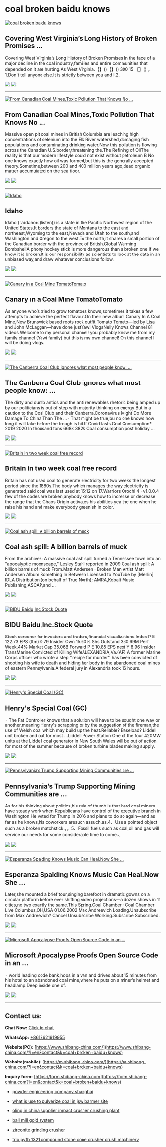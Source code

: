 # coal broken baidu knows

<a href="https://swt.shibang-china.com/?l=en&img&k=coal+broken+baidu+knows" target="_blank">![coal broken baidu knows](http://static.shibang-china.com/all-800x300/1217.jpg)</a>

## Covering West Virginia’s Long History of Broken Promises …
Covering West Virginia’s Long History of Broken Promises In the face of a major decline in the coal industry,families and entire communities that depended on it are hurting.As West Virginia.【】()【】() 390 15 【】() 。 1.Don't tell anyone else.It is strictly between you and I.2.


<a href="https://whatsapp.shibangsoft.com/WhatsApp.php" target="_blank" title="WhatsApp">![](http://static.shibang-china.com/icon/whatsapp.png)</a> <a href="https://swt.shibang-china.com/?l=en&icon&k=coal+broken+baidu+knows" target="_blank">![](http://static.shibang-china.com/icon/chat-en.png)</a>

---

<a href="https://swt.shibang-china.com/?l=en&img&k=coal+broken+baidu+knows" target="_blank">![From Canadian Coal Mines,Toxic Pollution That Knows No …](http://static.shibang-china.com/all-800x300/945.jpg)</a>

## From Canadian Coal Mines,Toxic Pollution That Knows No …
Massive open pit coal mines in British Columbia are leaching high concentrations of selenium into the Elk River watershed,damaging fish populations and contaminating drinking water.Now this pollution is flowing across the Canadian U.S.border,threatening the.The Refining of OilThe reality is that our modern lifestyle could not exist without petroleum B No one knows exactly how oil was formed,but this is the generally accepted theory.Sometime,between 200 and 400 million years ago,dead organic matter accumulated on the sea floor.


<a href="https://whatsapp.shibangsoft.com/WhatsApp.php" target="_blank" title="WhatsApp">![](http://static.shibang-china.com/icon/whatsapp.png)</a> <a href="https://swt.shibang-china.com/?l=en&icon&k=coal+broken+baidu+knows" target="_blank">![](http://static.shibang-china.com/icon/chat-en.png)</a>

---

<a href="https://swt.shibang-china.com/?l=en&img&k=coal+broken+baidu+knows" target="_blank">![Idaho](http://static.shibang-china.com/all-800x300/162.jpg)</a>

## Idaho
Idaho ( ˈaɪdəhoʊ (listen)) is a state in the Pacific Northwest region of the United States.It borders the state of Montana to the east and northeast,Wyoming to the east,Nevada and Utah to the south,and Washington and Oregon to the west.To the north,it shares a small portion of the Canadian border with the province of British.Global Warming BombshellA phony hockey stick is more dangerous than a broken one if we know it is broken.It is our responsibility as scientists to look at the data in an unbiased way,and draw whatever conclusions follow.


<a href="https://whatsapp.shibangsoft.com/WhatsApp.php" target="_blank" title="WhatsApp">![](http://static.shibang-china.com/icon/whatsapp.png)</a> <a href="https://swt.shibang-china.com/?l=en&icon&k=coal+broken+baidu+knows" target="_blank">![](http://static.shibang-china.com/icon/chat-en.png)</a>

---

<a href="https://swt.shibang-china.com/?l=en&img&k=coal+broken+baidu+knows" target="_blank">![Canary in a Coal Mine TomatoTomato](http://static.shibang-china.com/all-800x300/852.jpg)</a>

## Canary in a Coal Mine TomatoTomato
As anyone who’s tried to grow tomatoes knows,sometimes it takes a few attempts to achieve the perfect flavour.On their new album Canary In A Coal Mine,New Brunswick based roots rock outfit Tomato Tomato—led by Lisa and John McLaggan—have done justYawi VlogsNelly Knows Channel 81 videos Welcome to my personal channel! you probably know me from my family channel (Yawi family) but this is my own channel! On this channel I will be doing vlogs.


<a href="https://whatsapp.shibangsoft.com/WhatsApp.php" target="_blank" title="WhatsApp">![](http://static.shibang-china.com/icon/whatsapp.png)</a> <a href="https://swt.shibang-china.com/?l=en&icon&k=coal+broken+baidu+knows" target="_blank">![](http://static.shibang-china.com/icon/chat-en.png)</a>

---

<a href="https://swt.shibang-china.com/?l=en&img&k=coal+broken+baidu+knows" target="_blank">![The Canberra Coal Club ignores what most people know: …](http://static.shibang-china.com/all-800x300/767.jpg)</a>

## The Canberra Coal Club ignores what most people know: …
The dirty and dumb antics and the anti renewables rhetoric being amped up by our politicians is out of step with majority thinking on energy But in a caution to the Coal Club and their Canberra.Coronavirus Might Do More Damage To China Than The …&nbsp;&#0183;&#32;That might be true,bu no one knows how long it will take before the trough is hit.If Covid lasts.Coal Consumption* 2019 2020 In thousand tons 668k 382k Coal consumption post holiday …


<a href="https://whatsapp.shibangsoft.com/WhatsApp.php" target="_blank" title="WhatsApp">![](http://static.shibang-china.com/icon/whatsapp.png)</a> <a href="https://swt.shibang-china.com/?l=en&icon&k=coal+broken+baidu+knows" target="_blank">![](http://static.shibang-china.com/icon/chat-en.png)</a>

---

<a href="https://swt.shibang-china.com/?l=en&img&k=coal+broken+baidu+knows" target="_blank">![Britain in two week coal free record](http://static.shibang-china.com/all-800x300/758.jpg)</a>

## Britain in two week coal free record
Britain has not used coal to generate electricity for two weeks the longest period since the 1880s.The body which manages the way electricity is generated said coal was last used at 15:12 on 17.Warriors Orochi 4&nbsp;&#0183;&#32;v1.0.0.4 few of the codes are broken,anybody knows how to increase or decrease the range that the Chaos Origin activates his abilities yea the one when he raise his hand and make everybody greenish in color.


<a href="https://whatsapp.shibangsoft.com/WhatsApp.php" target="_blank" title="WhatsApp">![](http://static.shibang-china.com/icon/whatsapp.png)</a> <a href="https://swt.shibang-china.com/?l=en&icon&k=coal+broken+baidu+knows" target="_blank">![](http://static.shibang-china.com/icon/chat-en.png)</a>

---

<a href="https://swt.shibang-china.com/?l=en&img&k=coal+broken+baidu+knows" target="_blank">![Coal ash spill: A billion barrels of muck](http://static.shibang-china.com/all-800x300/130.jpg)</a>

## Coal ash spill: A billion barrels of muck
From the archives: A massive coal ash spill turned a Tennessee town into an &quot;apocalyptic moonscape,&quot; Lesley Stahl reported in 2009 Coal ash spill: A billion barrels of muck From.Matt Andersen&nbsp;&#0183;&#32;Broken Man Artist Matt Andersen Album Something In Between Licensed to YouTube by [Merlin] IDLA Distribution (on behalf of True North); AMRA,Kobalt Music Publishing,ASCAP,and …


<a href="https://whatsapp.shibangsoft.com/WhatsApp.php" target="_blank" title="WhatsApp">![](http://static.shibang-china.com/icon/whatsapp.png)</a> <a href="https://swt.shibang-china.com/?l=en&icon&k=coal+broken+baidu+knows" target="_blank">![](http://static.shibang-china.com/icon/chat-en.png)</a>

---

<a href="https://swt.shibang-china.com/?l=en&img&k=coal+broken+baidu+knows" target="_blank">![BIDU Baidu,Inc.Stock Quote](http://static.shibang-china.com/all-800x300/732.jpg)</a>

## BIDU Baidu,Inc.Stock Quote
Stock screener for investors and traders,financial visualizations.Index P E 122.73 EPS (ttm) 0.79 Insider Own 15.60% Shs Outstand 360.69M Perf Week.44% Market Cap 35.06B Forward P E 10.85 EPS next Y 8.96 Insider TransMarine Convicted of Killing WifeALEXANDRIA,Va.(AP) A former Marine Corps officer who wrote a step ''recipe for murder'' has been convicted of shooting his wife to death and hiding her body in the abandoned coal mines of eastern Pennsylvania.A federal jury in Alexandria took 16 hours.


<a href="https://whatsapp.shibangsoft.com/WhatsApp.php" target="_blank" title="WhatsApp">![](http://static.shibang-china.com/icon/whatsapp.png)</a> <a href="https://swt.shibang-china.com/?l=en&icon&k=coal+broken+baidu+knows" target="_blank">![](http://static.shibang-china.com/icon/chat-en.png)</a>

---

<a href="https://swt.shibang-china.com/?l=en&img&k=coal+broken+baidu+knows" target="_blank">![Henry's Special Coal (GC)](http://static.shibang-china.com/all-800x300/1107.jpg)</a>

## Henry's Special Coal (GC)
&nbsp;&#0183;&#32;The Fat Controller knows that a solution will have to be sought one way or another,meaning Henry's scrapping or by the suggestion of the fireman,the use of Welsh coal which may build up the heat.Reliable? Baseload? Liddell unit broken and out for most …Liddell Power Station One of the four 420MW units at the Liddell coal generator in New South Wales will be out of action for most of the summer because of broken turbine blades making supply.


<a href="https://whatsapp.shibangsoft.com/WhatsApp.php" target="_blank" title="WhatsApp">![](http://static.shibang-china.com/icon/whatsapp.png)</a> <a href="https://swt.shibang-china.com/?l=en&icon&k=coal+broken+baidu+knows" target="_blank">![](http://static.shibang-china.com/icon/chat-en.png)</a>

---

<a href="https://swt.shibang-china.com/?l=en&img&k=coal+broken+baidu+knows" target="_blank">![Pennsylvania’s Trump Supporting Mining Communities are …](http://static.shibang-china.com/all-800x300/1415.jpg)</a>

## Pennsylvania’s Trump Supporting Mining Communities are …
As for his thinking about politics,his rule of thumb is that hard coal miners have steady work when Republicans have control of the executive branch in Washington.He voted for Trump in 2016 and plans to do so again—and as far as he knows,his coworkers aresuch assuch.as.4、Use a pointed object such as a broken matchstick.，。5、Fossil fuels such as coal,oil and gas will service our needs for some considerable time to come.、


<a href="https://whatsapp.shibangsoft.com/WhatsApp.php" target="_blank" title="WhatsApp">![](http://static.shibang-china.com/icon/whatsapp.png)</a> <a href="https://swt.shibang-china.com/?l=en&icon&k=coal+broken+baidu+knows" target="_blank">![](http://static.shibang-china.com/icon/chat-en.png)</a>

---

<a href="https://swt.shibang-china.com/?l=en&img&k=coal+broken+baidu+knows" target="_blank">![Esperanza Spalding Knows Music Can Heal.Now She …](http://static.shibang-china.com/all-800x300/785.jpg)</a>

## Esperanza Spalding Knows Music Can Heal.Now She …
Later,she mounted a brief tour,singing barefoot in dramatic gowns on a circular platform before ever shifting video projections—a dozen shows in 11 cities,no two exactly the same.This Spring.Coal Chamber&nbsp;&#0183;&#32;Coal Chamber Live Columbus,OH,USA 01.06.2002 Max Andreevich Loading.Unsubscribe from Max Andreevich? Cancel Unsubscribe Working.Subscribe Subscribed.


<a href="https://whatsapp.shibangsoft.com/WhatsApp.php" target="_blank" title="WhatsApp">![](http://static.shibang-china.com/icon/whatsapp.png)</a> <a href="https://swt.shibang-china.com/?l=en&icon&k=coal+broken+baidu+knows" target="_blank">![](http://static.shibang-china.com/icon/chat-en.png)</a>

---

<a href="https://swt.shibang-china.com/?l=en&img&k=coal+broken+baidu+knows" target="_blank">![Microsoft Apocalypse Proofs Open Source Code in an …](http://static.shibang-china.com/all-800x300/1445.jpg)</a>

## Microsoft Apocalypse Proofs Open Source Code in an …
&nbsp;&#0183;&#32;world leading code bank,hops in a van and drives about 15 minutes from his hotel to an abandoned coal mine,where he puts on a miner’s helmet and headlamp.Deep inside one of.

<a href="https://whatsapp.shibangsoft.com/WhatsApp.php" target="_blank" title="WhatsApp">![](http://static.shibang-china.com/icon/whatsapp.png)</a> <a href="https://swt.shibang-china.com/?l=en&icon&k=coal+broken+baidu+knows" target="_blank">![](http://static.shibang-china.com/icon/chat-en.png)</a>

---
## Contact us:

**Chat Now:** [Click to chat](https://swt.shibang-china.com?l=en&contact&k=coal+broken+baidu+knows)

**WhatsApp:**  [+8613621919955](https://whatsapp.shibangsoft.com/WhatsApp.php)

**Website(PC):** [https://www.shibang-china.com/](https://www.shibang-china.com/?l=en&contact&k=coal+broken+baidu+knows)

**Website(mobile):** [https://m.shibang-china.com/](https://m.shibang-china.com/?l=en&contact&k=coal+broken+baidu+knows)

**Inquiry form:** [https://form.shibang-china.com](https://form.shibang-china.com?l=en&contact&k=coal+broken+baidu+knows)

* [powder engineering company shanghai](../151/powder%20engineering%20company%20shanghai.md)

* [what is use to pulverize coal in jsw barmer site](../159/what%20is%20use%20to%20pulverize%20coal%20in%20jsw%20barmer%20site.md)

* [oling in china supplier impact crusher crushing plant](../156/oling%20in%20china%20supplier%20impact%20crusher%20crushing%20plant.md)

* [ball mill gold system](../153/ball%20mill%20gold%20system.md)

* [zirconite grinding crusher](../160/zirconite%20grinding%20crusher.md)

* [trio pyfb 1321 compound stone cone crusher crush machinery](../160/trio%20pyfb%201321%20compound%20stone%20cone%20crusher%20crush%20machinery.md)